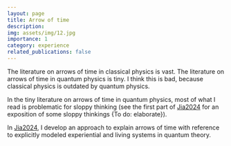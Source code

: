 ```yaml
---
layout: page
title: Arrow of time
description: 
img: assets/img/12.jpg
importance: 1
category: experience
related_publications: false
---
```


The literature on arrows of time in classical physics is vast. The literature on arrows of time in quantum physics is tiny. I think this is bad, because classical physics is outdated by quantum physics.

In the tiny literature on arrows of time in quantum physics, most of what I read is problematic for sloppy thinking (see the first part of [Jia2024](works/physics-experience-life-iii-arrow-of-time/) for an exposition of some sloppy thinkings {To do: elaborate}).

In [Jia2024](works/physics-experience-life-iii-arrow-of-time/), I develop an approach to explain arrows of time with reference to explicitly modeled experiential and living systems in quantum theory.
